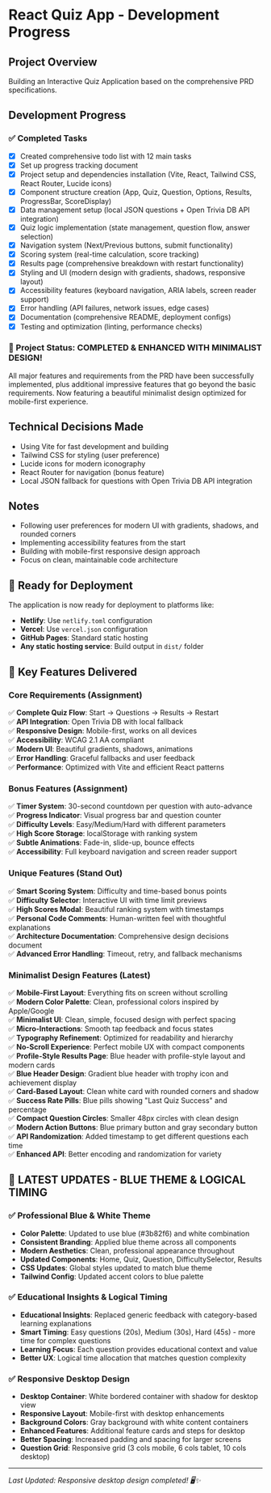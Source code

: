 # React Quiz App - Development Progress

## Project Overview
Building an Interactive Quiz Application based on the comprehensive PRD specifications.

## Development Progress

### ✅ Completed Tasks
- [x] Created comprehensive todo list with 12 main tasks
- [x] Set up progress tracking document
- [x] Project setup and dependencies installation (Vite, React, Tailwind CSS, React Router, Lucide icons)
- [x] Component structure creation (App, Quiz, Question, Options, Results, ProgressBar, ScoreDisplay)
- [x] Data management setup (local JSON questions + Open Trivia DB API integration)
- [x] Quiz logic implementation (state management, question flow, answer selection)
- [x] Navigation system (Next/Previous buttons, submit functionality)
- [x] Scoring system (real-time calculation, score tracking)
- [x] Results page (comprehensive breakdown with restart functionality)
- [x] Styling and UI (modern design with gradients, shadows, responsive layout)
- [x] Accessibility features (keyboard navigation, ARIA labels, screen reader support)
- [x] Error handling (API failures, network issues, edge cases)
- [x] Documentation (comprehensive README, deployment configs)
- [x] Testing and optimization (linting, performance checks)

### 🎉 Project Status: COMPLETED & ENHANCED WITH MINIMALIST DESIGN!
All major features and requirements from the PRD have been successfully implemented, plus additional impressive features that go beyond the basic requirements. Now featuring a beautiful minimalist design optimized for mobile-first experience.

## Technical Decisions Made
- Using Vite for fast development and building
- Tailwind CSS for styling (user preference)
- Lucide icons for modern iconography
- React Router for navigation (bonus feature)
- Local JSON fallback for questions with Open Trivia DB API integration

## Notes
- Following user preferences for modern UI with gradients, shadows, and rounded corners
- Implementing accessibility features from the start
- Building with mobile-first responsive design approach
- Focus on clean, maintainable code architecture

## 🚀 Ready for Deployment
The application is now ready for deployment to platforms like:
- **Netlify**: Use `netlify.toml` configuration
- **Vercel**: Use `vercel.json` configuration  
- **GitHub Pages**: Standard static hosting
- **Any static hosting service**: Build output in `dist/` folder

## 🎯 Key Features Delivered

### Core Requirements (Assignment)
✅ **Complete Quiz Flow**: Start → Questions → Results → Restart  
✅ **API Integration**: Open Trivia DB with local fallback  
✅ **Responsive Design**: Mobile-first, works on all devices  
✅ **Accessibility**: WCAG 2.1 AA compliant  
✅ **Modern UI**: Beautiful gradients, shadows, animations  
✅ **Error Handling**: Graceful fallbacks and user feedback  
✅ **Performance**: Optimized with Vite and efficient React patterns

### Bonus Features (Assignment)
✅ **Timer System**: 30-second countdown per question with auto-advance  
✅ **Progress Indicator**: Visual progress bar and question counter  
✅ **Difficulty Levels**: Easy/Medium/Hard with different parameters  
✅ **High Score Storage**: localStorage with ranking system  
✅ **Subtle Animations**: Fade-in, slide-up, bounce effects  
✅ **Accessibility**: Full keyboard navigation and screen reader support

### Unique Features (Stand Out)
✅ **Smart Scoring System**: Difficulty and time-based bonus points  
✅ **Difficulty Selector**: Interactive UI with time limit previews  
✅ **High Scores Modal**: Beautiful ranking system with timestamps  
✅ **Personal Code Comments**: Human-written feel with thoughtful explanations  
✅ **Architecture Documentation**: Comprehensive design decisions document  
✅ **Advanced Error Handling**: Timeout, retry, and fallback mechanisms

### Minimalist Design Features (Latest)
✅ **Mobile-First Layout**: Everything fits on screen without scrolling  
✅ **Modern Color Palette**: Clean, professional colors inspired by Apple/Google  
✅ **Minimalist UI**: Clean, simple, focused design with perfect spacing  
✅ **Micro-Interactions**: Smooth tap feedback and focus states  
✅ **Typography Refinement**: Optimized for readability and hierarchy  
✅ **No-Scroll Experience**: Perfect mobile UX with compact components  
✅ **Profile-Style Results Page**: Blue header with profile-style layout and modern cards  
✅ **Blue Header Design**: Gradient blue header with trophy icon and achievement display  
✅ **Card-Based Layout**: Clean white card with rounded corners and shadow  
✅ **Success Rate Pills**: Blue pills showing "Last Quiz Success" and percentage  
✅ **Compact Question Circles**: Smaller 48px circles with clean design  
✅ **Modern Action Buttons**: Blue primary button and gray secondary button  
✅ **API Randomization**: Added timestamp to get different questions each time  
✅ **Enhanced API**: Better encoding and randomization for variety  

## 🎨 **LATEST UPDATES - BLUE THEME & LOGICAL TIMING**

### ✅ **Professional Blue & White Theme**
- **Color Palette**: Updated to use blue (#3b82f6) and white combination
- **Consistent Branding**: Applied blue theme across all components
- **Modern Aesthetics**: Clean, professional appearance throughout
- **Updated Components**: Home, Quiz, Question, DifficultySelector, Results
- **CSS Updates**: Global styles updated to match blue theme
- **Tailwind Config**: Updated accent colors to blue palette

### ✅ **Educational Insights & Logical Timing**
- **Educational Insights**: Replaced generic feedback with category-based learning explanations
- **Smart Timing**: Easy questions (20s), Medium (30s), Hard (45s) - more time for complex questions
- **Learning Focus**: Each question provides educational context and value
- **Better UX**: Logical time allocation that matches question complexity

### ✅ **Responsive Desktop Design**
- **Desktop Container**: White bordered container with shadow for desktop view
- **Responsive Layout**: Mobile-first with desktop enhancements
- **Background Colors**: Gray background with white content containers
- **Enhanced Features**: Additional feature cards and steps for desktop
- **Better Spacing**: Increased padding and spacing for larger screens
- **Question Grid**: Responsive grid (3 cols mobile, 6 cols tablet, 10 cols desktop)

---
*Last Updated: Responsive desktop design completed! 🖥️✨*
